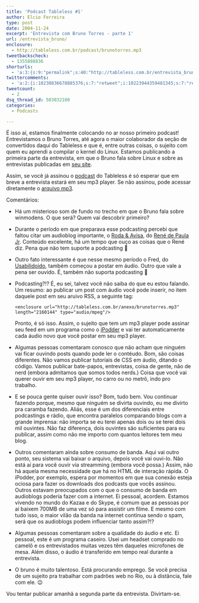 ```yaml
---
title: 'Podcast Tableless #1'
author: Elcio Ferreira
type: post
date: 2004-11-24
excerpt: 'Entrevista com Bruno Torres - parte 1'
url: /entrevista_bruno/
enclosure:
  - http://tableless.com.br/podcast/brunotorres.mp3
tweetbackscheck:
  - 1355888836
shorturls:
  - 'a:3:{s:9:"permalink";s:40:"http://tableless.com.br/entrevista_bruno";s:7:"tinyurl";s:26:"http://tinyurl.com/4x2qqpq";s:4:"isgd";s:19:"http://is.gd/ruY7Vj";}'
twittercomments:
  - 'a:2:{i:10230836678885376;s:7:"retweet";i:10223944359481345;s:7:"retweet";}'
tweetcount:
  - 2
dsq_thread_id: 503032100
categories:
  - Podcasts

---
```

É isso aí, estamos finalmente colocando no ar nosso primeiro podcast! Entrevistamos o Bruno Torres, até agora o maior colaborador da seção de convertidos daqui do Tableless e que é, entre outras coisas, o sujeito com quem eu aprendi a compilar o kernel do Linux. Estamos publicando a primeira parte da entrevista, em que o Bruno fala sobre Linux e sobre as entrevistas publicadas em [seu site][1].
  
Assim, se você já assinou o [podcast][2] do Tableless é só esperar que em breve a entrevista estará em seu mp3 player. Se não assinou, pode acessar diretamente o [arquivo mp3][3].

Comentários:

  * Há um misterioso som de fundo no trecho em que o Bruno fala sobre winmodens. O que será? Quem vai descobrir primeiro?
  * Durante o período em que preparava esse podcasting percebi que faltou citar um audioblog importante, o [Roda & Avisa][4], do [René de Paula Jr][5]. Conteúdo excelente, há um tempo que ouço as coisas que o René diz. Pena que não tem suporte a podcasting 🙁
  * Outro fato interessante é que nesse mesmo período o Fred, do [Usabilidoido][6], também começou a postar em áudio. Outro que vale a pena ser ouvido. É, também não suporta podcasting 🙁
  * Podcasting?!? É, eu sei, talvez você não saiba do que eu estou falando. Um resumo: ao publicar um post com áudio você pode inserir, no item daquele post em seu aruivo RSS, a seguinte tag:
  
    `<enclosure url="http://tableless.com.br/anexo/brunotorres.mp3" length="2160144" type="audio/mpeg"/>`
  
    Pronto, é só isso. Assim, o sujeito que tem um mp3 player pode assinar seu feed em um programa como o [iPodder][7] e vai ter automaticamente cada áudio novo que você postar em seu mp3 player.
  * Algumas pessoas comentaram conosco que não acham que ninguém vai ficar ouvindo posts quando pode ler o contéudo. Bom, são coisas diferentes. Não vamos publicar tutoriais de CSS em áudio, ditando o código. Vamos publicar bate-papos, entrevistas, coisa de gente, não de nerd (embora admitamos que somos todos nerds.) Coisa que você vai querer ouvir em seu mp3 player, no carro ou no metrô, indo pro trabalho.
  * E se pouca gente quiser ouvir isso? Bom, tudo bem. Vou continuar fazendo porque, mesmo que ninguém se divirta ouvindo, eu me divirto pra caramba fazendo. Aliás, esse é um dos diferenciais entre podcastings e rádio, que encontra paralelos comparando blogs com a grande imprensa: não importa se eu terei apenas dois ou se terei dois mil ouvintes. Não faz diferença, dois ouvintes são suficientes para eu publicar, assim como não me importo com quantos leitores tem meu blog.
  * Outros comentaram ainda sobre consumo de banda. Aqui vai outro ponto, seu sistema vai baixar o arquivo, depois você vai ouvi-lo. Não está aí para você ouvir via streamming (embora você possa.) Assim, não há aquela mesma necessidade que há no HTML de interação rápida. O iPodder, por exemplo, espera por momentos em que sua conexão esteja ociosa para fazer os downloads dos podcasts que vocês assinou. Outros estavam preocupados com o que o consumo de banda em audioblogs poderia fazer com a internet. Ei pessoal, acordem. Estamos vivendo no mundo do Kazaa e do Skype, é comum que as pessoas por aí baixem 700MB de uma vez só para assistir um filme. E mesmo com tudo isso, o maior vilão da banda na internet continua sendo o spam, será que os audioblogs podem influenciar tanto assim?!?
  * Algumas pessoas comentaram sobre a qualidade do áudio e etc. Ei pessoal, este é um programa caseiro. Usei um headset comprado no camelô e os entrevistados muitas vezes têm daqueles microfones de mesa. Além disso, o áudio é transferido em tempo real durante a entrevista.
  * O bruno é muito talentoso. Está procurando emprego. Se você precisa de um sujeito pra trabalhar com padrões web no Rio, ou à distância, fale com ele. 😉

Vou tentar publicar amanhã a segunda parte da entrevista. Divirtam-se.

 [1]: http://www.brunotorres.net "BrunoTorres.net | GNU/Linux, padrões web, XHTML, CSS, PHP, entrevistas"
 [2]: http://tableless.com.br/rss.asp "RSS 2.0 c/ enclosures"
 [3]: http://tableless.com.br/podcast/brunotorres.mp3 "Podcast Tableless #1 - Entrevista com o Bruno Torres - Primeira Parte"
 [4]: http://www.usina.com/rodaeavisa/ "roda & avisa"
 [5]: http://usina.com/renedepaula/ "rené de paula jr - resumée"
 [6]: http://www.usabilidoido.com.br/ "Usabilidoido: flash design com usabilidade"
 [7]: http://www.ipodder.org/ "iPodder.org"